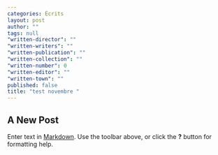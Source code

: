 ```yaml
---
categories: Écrits
layout: post
author: ""
tags: null
"written-director": ""
"written-writers": ""
"written-publication": ""
"written-collection": ""
"written-number": 0
"written-editor": ""
"written-town": ""
published: false
title: "test novembre "
---
```


## A New Post

Enter text in [Markdown](http://daringfireball.net/projects/markdown/). Use the toolbar above, or click the **?** button for formatting help.
